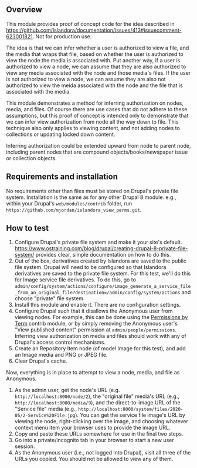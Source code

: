 ## Overview

This module provides proof of concept code for the idea described in https://github.com/Islandora/documentation/issues/413#issuecomment-623001821. Not for production use.

The idea is that we can infer whether a user is authorized to view a file, and the media that wraps that file, based on whether the user is authorized to view the node the media is associated with. Put another way, if a user is authorized to view a node, we can assume that they are also authorized to view any media associated with the node and those media's files. 
If the user is not authorized to view a node, we can assume they are also not authorized to view the meida associated with the node and the file that is associated with the media.

This module demonstrates a method for inferring authorization on nodes, media, and files. Of course there are use cases that do not adhere to these assumptions, but this proof of concept is intended only to demonstrate that we can infer view authorization from node all the way down to file. This technique also only applies to viewing content, and not adding nodes to collections or updating locked down content.

Inferring authorization could be extended upward from node to parent node, including parent nodes that are compound objects/books/newspaper issue or collection objects.

## Requirements and installation

No requirements other than files must be stored on Drupal's private file system. Installation is the same as for any other Drupal 8 module. e.g., within your Drupal's `web/modules/contrib` folder, run `https://github.com/mjordan/islandora_view_perms.git`.

## How to test

1. Configure Drupal's private file system and make it your site's default. https://www.ostraining.com/blog/drupal/creating-drupal-8-private-file-system/ provides clear, simple documentation on how to do this.
1. Out of the box, derivatives created by Islandora are saved to the public file system. Drupal will need to be configured so that Islandora derivatives are saved to the private file system. For this test, we'll do this for Image service file derivatives. To do this, go to `admin/config/system/actions/configure/image_generate_a_service_file_from_an_original_file?destination=/admin/config/system/actions` and choose "private" file system.
1. Install this module and enable it. There are no configuration settings.
1. Configure Drupal such that it disallows the Anonymous user from viewing nodes. For example, this can be done using the [Permissions by Term](https://www.drupal.org/project/permissions_by_term) contrib module, or by simply removing the Anonymous user's "View published content" permission at `admin/people/permissions`. Inferring view authorization on media and files should work with any of Drupal's access control mechanisms.
1. Create an Repository Item node (of model Image for this test), and add an Image media and PNG or JPEG file.
1. Clear Drupal's cache.

Now, everything is in place to attempt to view a node, media, and file as Anonymous.

1. As the admin user, get the node's URL (e.g. `http://localhost:8000/node/2`), the "original file" media's URL (e.g., `http://localhost:8000/media/9`), and the direct-to-image URL of the "Service file" media (e.g., `http://localhost:8000/system/files/2020-05/2-Service%20File.jpg`). You can get the service file image's URL by viewing the node, right-clicking over the image, and choosing whatever context menu item your browser uses to provide the image URL.
1. Copy and paste these URLs somewhere for use in the final two steps.
1. Go into a private/incognito tab in your browser to start a new user session.
1. As the Anonymous user (i.e., not logged into Drupal), visit all three of the URLs you copied. You should not be allowed to view any of them.



